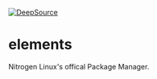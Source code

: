 [![DeepSource](https://deepsource.io/gh/NitrogenLinux/elements.svg/?label=active+issues&show_trend=true&token=HbB83rp2m_Z7unQoJ1efY_uE)](https://deepsource.io/gh/NitrogenLinux/elements/?ref=repository-badge)

# elements

Nitrogen Linux's offical Package Manager.
